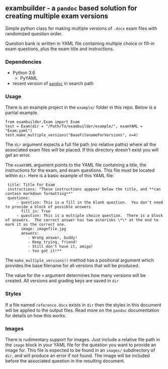 ## exambuilder - a `pandoc` based solution for creating multiple exam versions

Simple python class for making multiple versions of `.docx` exam files with randomized question order.

Question bank is written in YAML file containing multiple choice or fill-in exam questions, plus the exam title and instructions.

### Dependencies

*   Python 3.6 
    *  PyYAML
*   recent version of [`pandoc`](https://pandoc.org/) in search path

### Usage

There is an example project in the `example/` folder in this repo. Below is a partial example. 

    from exambuilder.Exam import Exam
    test = Exam(dir = "/Path/To/exambuilder/example/", examYAML = "Exam.yaml")
    test.make_multiple_versions("BaseFilenameForVersions", n=4)

The `dir` argument expects a full file path (no relative paths) where all the associated exam files will be placed. If this directory doesn't exist you will get an error. 

The `examYAML` argument points to the YAML file containing a title, the instructions for the exam, and exam questions. This file must be located within `dir`. Here is a basic example of this YAML file:

     title: Title For Exam
     instructions: "These instructions apppear below the title, and **can contain markdown formatting**"
     questions:
         - question: This is a fill in the blank question.  You don't need to provide a block of possible answers
           fill_in: True
         - question: This is a multiple choice question.  There is a block of answers.  The correct answer has two asterisks \*\* at the end to mark it as the correct one. 
           image: imagefile.jpg
           answers:
              - Wrong answer, buddy!
              - Keep trying, friend!
              - Still don't have it, amigo!
              - You got it!**

The `make_multiple_versions()` method has a positional argument which provides the base filename for all versions that will be produced. 

The value for the `n` argument determines how many versions will be created.  All versions and grading keys are saved in `dir`

### Styles

If a file named `reference.docx` exists in `dir` then the styles in this document will be applied to the output files.  Read more on the `pandoc` documentation for details on how this works. 

### Images

There is rudimentary support for images. Just include a relative file path in the `image` block in your YAML file for the question you want to provide an image for.  This file is expected to be found in an `images/` subdirectory of `dir`, and will produce an error if not found. The image will be included before the associated question in the resulting document. 

